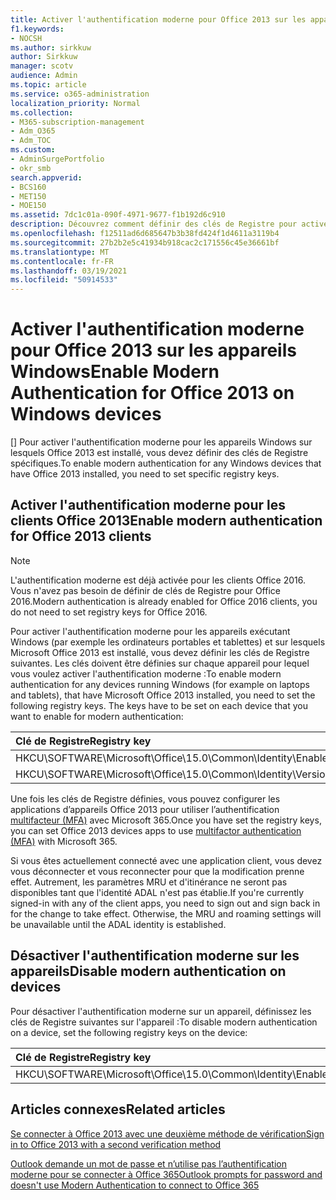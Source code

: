 ```yaml
---
title: Activer l'authentification moderne pour Office 2013 sur les appareils Windows
f1.keywords:
- NOCSH
ms.author: sirkkuw
author: Sirkkuw
manager: scotv
audience: Admin
ms.topic: article
ms.service: o365-administration
localization_priority: Normal
ms.collection:
- M365-subscription-management
- Adm_O365
- Adm_TOC
ms.custom:
- AdminSurgePortfolio
- okr_smb
search.appverid:
- BCS160
- MET150
- MOE150
ms.assetid: 7dc1c01a-090f-4971-9677-f1b192d6c910
description: Découvrez comment définir des clés de Registre pour activer l’authentification moderne pour les appareils sur Microsoft Office 2013.
ms.openlocfilehash: f12511ad6d685647b3b38fd424f1d4611a3119b4
ms.sourcegitcommit: 27b2b2e5c41934b918cac2c171556c45e36661bf
ms.translationtype: MT
ms.contentlocale: fr-FR
ms.lasthandoff: 03/19/2021
ms.locfileid: "50914533"
---
```

# <a name="enable-modern-authentication-for-office-2013-on-windows-devices"></a><span data-ttu-id="0533b-103">Activer l'authentification moderne pour Office 2013 sur les appareils Windows</span><span class="sxs-lookup"><span data-stu-id="0533b-103">Enable Modern Authentication for Office 2013 on Windows devices</span></span>

<span data-ttu-id="0533b-104">[] Pour activer l'authentification moderne pour les appareils Windows sur lesquels Office 2013 est installé, vous devez définir des clés de Registre spécifiques.</span><span class="sxs-lookup"><span data-stu-id="0533b-104">To enable modern authentication for any Windows devices that have Office 2013 installed, you need to set specific registry keys.</span></span>
  
## <a name="enable-modern-authentication-for-office-2013-clients"></a><span data-ttu-id="0533b-105">Activer l'authentification moderne pour les clients Office 2013</span><span class="sxs-lookup"><span data-stu-id="0533b-105">Enable modern authentication for Office 2013 clients</span></span>

> [!NOTE]
> <span data-ttu-id="0533b-106">L'authentification moderne est déjà activée pour les clients Office 2016. Vous n'avez pas besoin de définir de clés de Registre pour Office 2016.</span><span class="sxs-lookup"><span data-stu-id="0533b-106">Modern authentication is already enabled for Office 2016 clients, you do not need to set registry keys for Office 2016.</span></span> 
  
<span data-ttu-id="0533b-p101">Pour activer l'authentification moderne pour les appareils exécutant Windows (par exemple les ordinateurs portables et tablettes) et sur lesquels Microsoft Office 2013 est installé, vous devez définir les clés de Registre suivantes. Les clés doivent être définies sur chaque appareil pour lequel vous voulez activer l'authentification moderne :</span><span class="sxs-lookup"><span data-stu-id="0533b-p101">To enable modern authentication for any devices running Windows (for example on laptops and tablets), that have Microsoft Office 2013 installed, you need to set the following registry keys. The keys have to be set on each device that you want to enable for modern authentication:</span></span>
  
|<span data-ttu-id="0533b-109">**Clé de Registre**</span><span class="sxs-lookup"><span data-stu-id="0533b-109">**Registry key**</span></span>|<span data-ttu-id="0533b-110">**Type**</span><span class="sxs-lookup"><span data-stu-id="0533b-110">**Type**</span></span>|<span data-ttu-id="0533b-111">**Valeur**</span><span class="sxs-lookup"><span data-stu-id="0533b-111">**Value**</span></span> |
|:-------|:------:|--------:|
|<span data-ttu-id="0533b-112">HKCU\SOFTWARE\Microsoft\Office\15.0\Common\Identity\EnableADAL</span><span class="sxs-lookup"><span data-stu-id="0533b-112">HKCU\SOFTWARE\Microsoft\Office\15.0\Common\Identity\EnableADAL</span></span>  |<span data-ttu-id="0533b-113">REG_DWORD</span><span class="sxs-lookup"><span data-stu-id="0533b-113">REG_DWORD</span></span>  |<span data-ttu-id="0533b-114">1</span><span class="sxs-lookup"><span data-stu-id="0533b-114">1</span></span>  |
|<span data-ttu-id="0533b-115">HKCU\SOFTWARE\Microsoft\Office\15.0\Common\Identity\Version</span><span class="sxs-lookup"><span data-stu-id="0533b-115">HKCU\SOFTWARE\Microsoft\Office\15.0\Common\Identity\Version</span></span> |<span data-ttu-id="0533b-116">REG_DWORD</span><span class="sxs-lookup"><span data-stu-id="0533b-116">REG_DWORD</span></span> |<span data-ttu-id="0533b-117">1</span><span class="sxs-lookup"><span data-stu-id="0533b-117">1</span></span> |
   
<span data-ttu-id="0533b-118">Une fois les clés de Registre définies, vous pouvez configurer les applications d’appareils Office 2013 pour utiliser l’authentification [multifacteur (MFA)](set-up-multi-factor-authentication.md) avec Microsoft 365.</span><span class="sxs-lookup"><span data-stu-id="0533b-118">Once you have set the registry keys, you can set Office 2013 devices apps to use [multifactor authentication (MFA)](set-up-multi-factor-authentication.md) with Microsoft 365.</span></span> 
  
<span data-ttu-id="0533b-p102">Si vous êtes actuellement connecté avec une application client, vous devez vous déconnecter et vous reconnecter pour que la modification prenne effet. Autrement, les paramètres MRU et d'itinérance ne seront pas disponibles tant que l'identité ADAL n'est pas établie.</span><span class="sxs-lookup"><span data-stu-id="0533b-p102">If you're currently signed-in with any of the client apps, you need to sign out and sign back in for the change to take effect. Otherwise, the MRU and roaming settings will be unavailable until the ADAL identity is established.</span></span>
  
## <a name="disable-modern-authentication-on-devices"></a><span data-ttu-id="0533b-121">Désactiver l'authentification moderne sur les appareils</span><span class="sxs-lookup"><span data-stu-id="0533b-121">Disable modern authentication on devices</span></span>

<span data-ttu-id="0533b-122">Pour désactiver l'authentification moderne sur un appareil, définissez les clés de Registre suivantes sur l'appareil :</span><span class="sxs-lookup"><span data-stu-id="0533b-122">To disable modern authentication on a device, set the following registry keys on the device:</span></span>
  
|<span data-ttu-id="0533b-123">**Clé de Registre**</span><span class="sxs-lookup"><span data-stu-id="0533b-123">**Registry key**</span></span>|<span data-ttu-id="0533b-124">**Type**</span><span class="sxs-lookup"><span data-stu-id="0533b-124">**Type**</span></span>|<span data-ttu-id="0533b-125">**Valeur**</span><span class="sxs-lookup"><span data-stu-id="0533b-125">**Value**</span></span>|
|:-------|:------:|--------:|
|<span data-ttu-id="0533b-126">HKCU\SOFTWARE\Microsoft\Office\15.0\Common\Identity\EnableADAL</span><span class="sxs-lookup"><span data-stu-id="0533b-126">HKCU\SOFTWARE\Microsoft\Office\15.0\Common\Identity\EnableADAL</span></span> |<span data-ttu-id="0533b-127">REG_DWORD</span><span class="sxs-lookup"><span data-stu-id="0533b-127">REG_DWORD</span></span>|<span data-ttu-id="0533b-128">0</span><span class="sxs-lookup"><span data-stu-id="0533b-128">0</span></span>|
   
## <a name="related-articles"></a><span data-ttu-id="0533b-129">Articles connexes</span><span class="sxs-lookup"><span data-stu-id="0533b-129">Related articles</span></span>
[<span data-ttu-id="0533b-130">Se connecter à Office 2013 avec une deuxième méthode de vérification</span><span class="sxs-lookup"><span data-stu-id="0533b-130">Sign in to Office 2013 with a second verification method</span></span>](https://support.microsoft.com/office/2b856342-170a-438e-9a4f-3c092394d3cb)

[<span data-ttu-id="0533b-131">Outlook demande un mot de passe et n’utilise pas l’authentification moderne pour se connecter à Office 365</span><span class="sxs-lookup"><span data-stu-id="0533b-131">Outlook prompts for password and doesn't use Modern Authentication to connect to Office 365</span></span>](/outlook/troubleshoot/authentication/outlook-prompt-password-modern-authentication-enabled)

